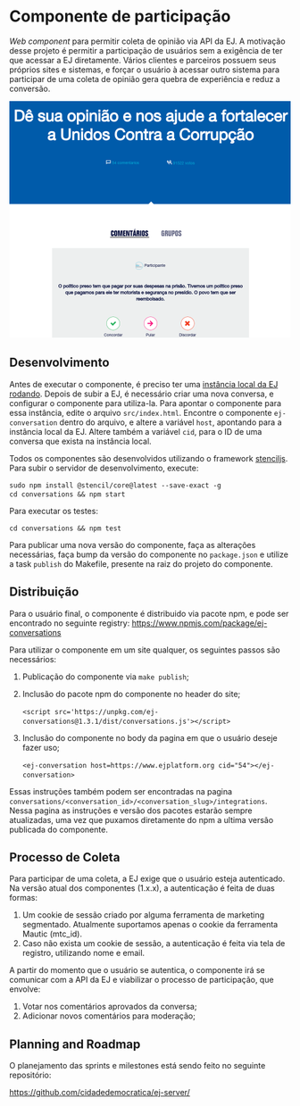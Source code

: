 # Componente de participação

*Web component* para permitir coleta de opinião via API da EJ.
A motivação desse projeto é permitir a participação de usuários sem a exigência
de ter que acessar a EJ diretamente. Vários clientes e parceiros possuem seus
próprios sites e sistemas, e forçar o usuário à acessar outro sistema para
participar de uma coleta de opinião gera quebra de experiência e
reduz a conversão.

![Exemplo](./example.png)

## Desenvolvimento

Antes de executar o componente, é preciso ter uma [instância local da EJ rodando](https://gitlab.com/pencillabs/ej/ej-server/-/blob/develop/README.rst). 
Depois de subir a EJ, é necessário criar uma nova conversa, e configurar o componente para
utiliza-la.
Para apontar o componente para essa instância, edite o arquivo `src/index.html`. Encontre
o componente `ej-conversation` dentro do arquivo, e altere a variável `host`, 
apontando para a instância local da EJ. 
Altere também a variável `cid`, para o ID de uma conversa que exista na instância local.

Todos os componentes são desenvolvidos utilizando o framework [stenciljs](https://stenciljs.com/).
Para subir o servidor de desenvolvimento, execute:

	sudo npm install @stencil/core@latest --save-exact -g
	cd conversations && npm start

Para executar os testes:

	cd conversations && npm test


Para publicar uma nova versão do componente, faça as alterações necessárias,
faça bump da versão do componente no `package.json` e utilize a task `publish` do
Makefile, presente na raiz do projeto do componente.

## Distribuição

Para o usuário final, o componente é distribuido via pacote npm, e pode ser
encontrado no seguinte registry:
https://www.npmjs.com/package/ej-conversations

Para utilizar o componente em um site qualquer, os seguintes passos são
necessários:

1. Publicação do componente via `make publish`;

2. Inclusão do pacote npm do componente no header do site;

	`<script src='https://unpkg.com/ej-conversations@1.3.1/dist/conversations.js'></script>`

3. Inclusão do componente no body da pagina em que o usuário deseje fazer uso;

	`<ej-conversation host=https://www.ejplatform.org cid="54"></ej-conversation>`

Essas instruções também podem ser encontradas na pagina `conversations/<conversation_id>/<conversation_slug>/integrations`.
Nessa pagina as instruções e versão dos pacotes estarão sempre atualizadas,
uma vez que puxamos diretamente do npm a ultima versão publicada do componente.


## Processo de Coleta

Para participar de uma coleta, a EJ exige que o usuário esteja autenticado.
Na versão atual dos componentes (1.x.x), a autenticação é feita de duas formas:
1. Um cookie de sessão criado por alguma ferramenta de marketing segmentado. Atualmente suportamos apenas o cookie da ferramenta Mautic (mtc_id).
2. Caso não exista um cookie de sessão,  a autenticação é feita via tela de registro, utilizando nome e email.

A partir do momento que o usuário se autentica, o componente irá se comunicar
com a API da EJ e viabilizar o processo de participação, que envolve:

1. Votar nos comentários aprovados da conversa;
2. Adicionar novos comentários para moderação;

## Planning and Roadmap

O planejamento das sprints e milestones está sendo feito no seguinte repositório:

https://github.com/cidadedemocratica/ej-server/
